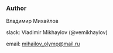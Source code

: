 ### Author
Владимир Михайлов

slack: Vladimir Mikhaylov (@vemikhaylov)

email: mihailov_olymp@mail.ru
